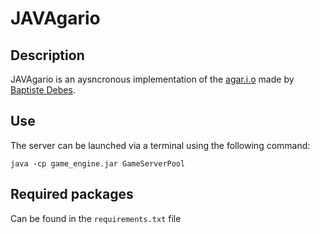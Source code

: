 # JAVAgario

## Description

JAVAgario is an aysncronous implementation of the [agar.i.o](https://agar.io) made by [Baptiste Debes](https://github.com/misterguick).

## Use

The server can be launched via a terminal using the following command:

    java -cp game_engine.jar GameServerPool

## Required packages

Can be found in the `requirements.txt` file
